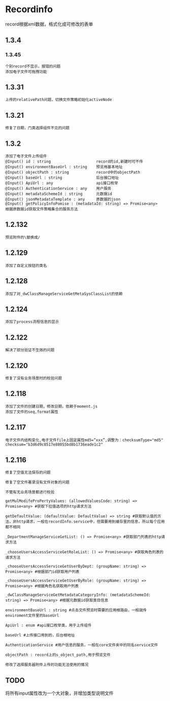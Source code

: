 # Recordinfo
record根据xml数据，格式化成可修改的表单


## 1.3.4
### 1.3.45
    个别record不显示，报错的问题
    添加电子文件可拖拽功能

## 1.3.31
    上传的relativePath问题，切换文件策略初始化activeNode

## 1.3.21
    修复了日期，门类选择组件不见的问题

## 1.3.2
    添加了电子文件上传组件
    @Input() id : string                    record的id,新建时可不传
    @Input() environmentBaseUrl : string    预览用基本地址
    @Input() objectPath : string            record中的objectPath
    @Input() baseUrl : string               后台接口地址
    @Input() ApiUrl : any                   api接口枚举
    @Input() AuthenticationService : any    用户服务
    @Input() metadataSchemeId : string      元数据id
    @Input() jsonMetadataTemplate : any     原数据的json
    @Input() getPolicyInfoPomise : (metadataId: string) => Promise<any>  根据原数据id获取文件策略集合的服务方法

## 1.2.132
    预览附件的\替换成/

## 1.2.129
    添加了自定义按钮的类名

## 1.2.128
    添加了对_dwClassManageServiceGetMetaSysClassList的依赖

## 1.2.124
    添加了process流程信息的显示

## 1.2.122
    解决了部分验证不生效的问题

## 1.2.120
    修复了没有业务场景时的校验问题

## 1.2.118
    添加了文件的创建日期，修改日期，依赖于moment.js
    添加了文件的seq,format属性

## 1.2.117 

    电子文件内结构变化,电子文件file上固定属性md5=“xxx”,调整为：checksumType="md5" checksum="b3d6d9c8517e88055bd8b1736eade1c2" 

## 1.2.116  

    修复了空值无法保存的问题

    修复了空文件著录没有文件对象的问题

    不管有无业务场景都进行校验

    getMulModifeProPertyValues: (allowedValuesCode: string) => Promise<any> #获取下拉值选项的http请求方法 

    getDefaultValue: (defaultValue: DefaultValue) => string #获取默认值的方法，非http请求，一般在recordInfo.service中，但需要用到缓存里的信息，所以每个应用都不相同

    _DepartmentManageServiceGetList: () => Promise<any> #获取部门列表的http请求方法

    _chooseUsersAccessServiceGetRoleList: () => Promise<any> #获取角色列表的请求方法

    _chooseUsersAccessServiceGetUserByDept: (groupName: string) => Promise<any> #根据部门id获取用户列表

    _chooseUsersAccessServiceGetUserByRole: (groupName: string) => Promise<any> #根据角色名获取用户列表

    _dwClassManageServiceGetMetadataCategoryInfo: (metadataSchemeId: string) => Promise<any> #根据元数据id获取类目信息

    environmentBaseUrl : string #点击文件预览时需要的应用根路由，一般就传enviroment文件里的baseUrl

    ApiUrl : enum #api接口枚举类，用于上传组件
 
    baseUrl #上传接口用到的，后台根地址

    AuthenticationService #用户信息的服务，一般在core文件夹中的同名service文件
    
    objectPath : record上的s_object_path,用于预览文件

    修改了选择服务器附件上传的功能无法使用的情况
## TODO

将所有input属性改为一个大对象，并增加类型说明文件